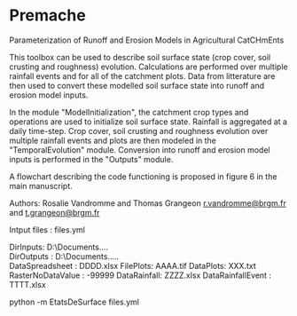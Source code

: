 # Premache

Parameterization of Runoff and Erosion Models in Agricultural CatCHmEnts 

This toolbox can be used to describe soil surface state (crop cover, soil crusting and roughness) evolution.
Calculations are performed over multiple rainfall events and for all of the catchment plots.
Data from litterature are then used to convert these modelled soil surface state into runoff and erosion model inputs.


In the module "ModelInitialization", the catchment crop types and operations are used to initialize soil surface state. Rainfall is aggregated at a daily time-step.
Crop cover, soil crusting and roughness evolution over multiple rainfall events and plots are then modeled in the "TemporalEvolution" module.
Conversion into runoff and erosion model inputs is performed in the "Outputs" module.


A flowchart describing the code functioning is proposed in figure 6 in the main manuscript.


Authors:
Rosalie Vandromme and Thomas Grangeon
r.vandromme@brgm.fr and t.grangeon@brgm.fr




Intput files :  files.yml

DirInputs: D:\Documents\....\
DirOutputs : D:\Documents\.....\
DataSpreadsheet : DDDD.xlsx
FilePlots: AAAA.tif
DataPlots: XXX.txt
RasterNoDataValue : -99999
DataRainfall: ZZZZ.xlsx
DataRainfallEvent : TTTT.xlsx


python -m EtatsDeSurface files.yml
